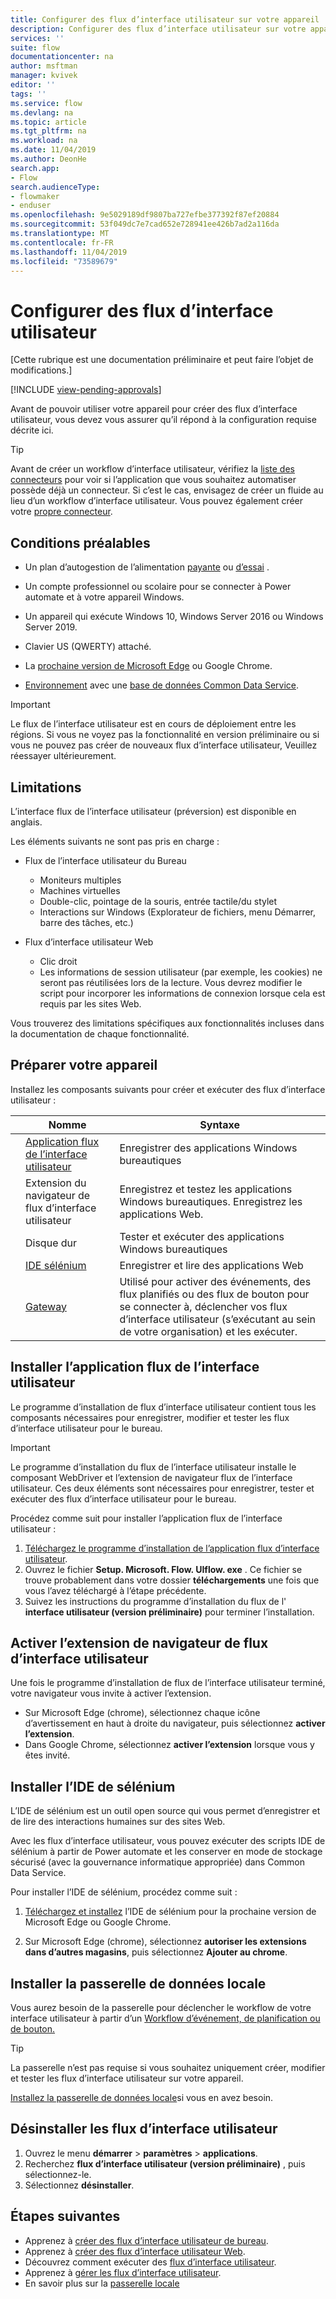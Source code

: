 ```yaml
---
title: Configurer des flux d’interface utilisateur sur votre appareil | Microsoft Docs
description: Configurer des flux d’interface utilisateur sur votre appareil
services: ''
suite: flow
documentationcenter: na
author: msftman
manager: kvivek
editor: ''
tags: ''
ms.service: flow
ms.devlang: na
ms.topic: article
ms.tgt_pltfrm: na
ms.workload: na
ms.date: 11/04/2019
ms.author: DeonHe
search.app:
- Flow
search.audienceType:
- flowmaker
- enduser
ms.openlocfilehash: 9e5029189df9807ba727efbe377392f87ef20884
ms.sourcegitcommit: 53f049dc7e7cad652e728941ee426b7ad2a116da
ms.translationtype: MT
ms.contentlocale: fr-FR
ms.lasthandoff: 11/04/2019
ms.locfileid: "73589679"
---
```

# <a name="set-up-ui-flows"></a>Configurer des flux d’interface utilisateur

[Cette rubrique est une documentation préliminaire et peut faire l’objet de modifications.]

[!INCLUDE [view-pending-approvals](../includes/cc-rebrand.md)]

Avant de pouvoir utiliser votre appareil pour créer des flux d’interface utilisateur, vous devez vous assurer qu’il répond à la configuration requise décrite ici.

> [!TIP]
> Avant de créer un workflow d’interface utilisateur, vérifiez la [liste des connecteurs](https://flow.microsoft.com/connectors/) pour voir si l’application que vous souhaitez automatiser possède déjà un connecteur. Si c’est le cas, envisagez de créer un fluide au lieu d’un workflow d’interface utilisateur. Vous pouvez également créer votre [propre connecteur](https://docs.microsoft.com/connectors/custom-connectors/).

## <a name="prerequisites"></a>Conditions préalables

- Un plan d’autogestion de l’alimentation [payante](https://flow.microsoft.com/pricing/) ou [d’essai](https://flow.microsoft.com/manage/) .

- Un compte professionnel ou scolaire pour se connecter à Power automate et à votre appareil Windows.

- Un appareil qui exécute Windows 10, Windows Server 2016 ou Windows Server 2019.
- Clavier US (QWERTY) attaché.

- La [prochaine version de Microsoft Edge](https://www.microsoftedgeinsider.com) ou Google Chrome.

- [Environnement](https://docs.microsoft.com/power-platform/admin/environments-overview) avec une [base de données Common Data Service](https://docs.microsoft.com/power-platform/admin/create-database).

> [!IMPORTANT]
> Le flux de l’interface utilisateur est en cours de déploiement entre les régions. Si vous ne voyez pas la fonctionnalité en version préliminaire ou si vous ne pouvez pas créer de nouveaux flux d’interface utilisateur, Veuillez réessayer ultérieurement.


## <a name="limitations"></a>Limitations

L’interface flux de l’interface utilisateur (préversion) est disponible en anglais.

Les éléments suivants ne sont pas pris en charge :

-   Flux de l’interface utilisateur du Bureau

    -   Moniteurs multiples
    -   Machines virtuelles
    -   Double-clic, pointage de la souris, entrée tactile/du stylet
    -   Interactions sur Windows (Explorateur de fichiers, menu Démarrer, barre des tâches, etc.)

-   Flux d’interface utilisateur Web

    -   Clic droit
    -   Les informations de session utilisateur (par exemple, les cookies) ne seront pas réutilisées lors de la lecture. Vous devrez modifier le script pour incorporer les informations de connexion lorsque cela est requis par les sites Web.

Vous trouverez des limitations spécifiques aux fonctionnalités incluses dans la documentation de chaque fonctionnalité.

## <a name="get-your-device-ready"></a>Préparer votre appareil

Installez les composants suivants pour créer et exécuter des flux d’interface utilisateur :

|  | **Nomme**                             | **Syntaxe**  |                                                        
|---|--------------------------------------|----------------------------------------------------------------------|
|   | [Application flux de l’interface utilisateur](https://go.microsoft.com/fwlink/?linkid=2102613)                         | Enregistrer des applications Windows bureautiques                                  |          |
|   | Extension du navigateur de flux d’interface utilisateur           | Enregistrez et testez les applications Windows bureautiques. Enregistrez les applications Web. |                                                                                              |
|   | Disque dur                            | Tester et exécuter des applications Windows bureautiques                            |                                                                                              |
|   | [IDE sélénium](https://go.microsoft.com/fwlink/?linkid=2107665) | Enregistrer et lire des applications Web                                 |  |
|   | [Gateway](https://go.microsoft.com/fwlink/?LinkID=820580&clcid=0x409)                              | Utilisé pour activer des événements, des flux planifiés ou des flux de bouton pour se connecter à, déclencher vos flux d’interface utilisateur (s’exécutant au sein de votre organisation) et les exécuter.              |  | 

## <a name="install-the-ui-flows-app"></a>Installer l’application flux de l’interface utilisateur

Le programme d’installation de flux d’interface utilisateur contient tous les composants nécessaires pour enregistrer, modifier et tester les flux d’interface utilisateur pour le bureau. 

>[!IMPORTANT]
>Le programme d’installation du flux de l’interface utilisateur installe le composant WebDriver et l’extension de navigateur flux de l’interface utilisateur. Ces deux éléments sont nécessaires pour enregistrer, tester et exécuter des flux d’interface utilisateur pour le bureau.

Procédez comme suit pour installer l’application flux de l’interface utilisateur :

1. [Téléchargez le programme d’installation de l’application flux d’interface utilisateur](https://go.microsoft.com/fwlink/?linkid=2102613).
1. Ouvrez le fichier **Setup. Microsoft. Flow. UIflow. exe** . Ce fichier se trouve probablement dans votre dossier **téléchargements** une fois que vous l’avez téléchargé à l’étape précédente.
1. Suivez les instructions du programme d’installation du flux de l' **interface utilisateur (version préliminaire)** pour terminer l’installation.

## <a name="activate-the-ui-flows-browser-extension"></a>Activer l’extension de navigateur de flux d’interface utilisateur 

Une fois le programme d’installation de flux de l’interface utilisateur terminé, votre navigateur vous invite à activer l’extension.

- Sur Microsoft Edge (chrome), sélectionnez chaque icône d’avertissement en haut à droite du navigateur, puis sélectionnez **activer l’extension**.
-   Dans Google Chrome, sélectionnez **activer l’extension** lorsque vous y êtes invité.  


## <a name="install-selenium-ide"></a>Installer l’IDE de sélénium

L’IDE de sélénium est un outil open source qui vous permet d’enregistrer et de lire des interactions humaines sur des sites Web.

Avec les flux d’interface utilisateur, vous pouvez exécuter des scripts IDE de sélénium à partir de Power automate et les conserver en mode de stockage sécurisé (avec la gouvernance informatique appropriée) dans Common Data Service.

Pour installer l’IDE de sélénium, procédez comme suit :

1. [Téléchargez et installez](https://go.microsoft.com/fwlink/?linkid=2107665) l’IDE de sélénium pour la prochaine version de Microsoft Edge ou Google Chrome.

1. Sur Microsoft Edge (chrome), sélectionnez **autoriser les extensions dans d’autres magasins**, puis sélectionnez **Ajouter au chrome**.

## <a name="install-the-on-premises-data-gateway"></a>Installer la passerelle de données locale

Vous aurez besoin de la passerelle pour déclencher le workflow de votre interface utilisateur à partir d’un [Workflow d’événement, de planification ou de bouton.](../getting-started.md/#types-of-flows)

>[!TIP]
>La passerelle n’est pas requise si vous souhaitez uniquement créer, modifier et tester les flux d’interface utilisateur sur votre appareil.

[Installez la passerelle de données locale](https://docs.microsoft.com/data-integration/gateway/service-gateway-install)si vous en avez besoin.

## <a name="uninstall-ui-flows"></a>Désinstaller les flux d’interface utilisateur

1. Ouvrez le menu **démarrer** > **paramètres** > **applications**.
1. Recherchez **flux d’interface utilisateur (version préliminaire)** , puis sélectionnez-le.
1. Sélectionnez **désinstaller**.

## <a name="next-steps"></a>Étapes suivantes

- Apprenez à [créer des flux d’interface utilisateur de bureau](create-desktop.md).
- Apprenez à [créer des flux d’interface utilisateur Web](create-web.md).
- Découvrez comment exécuter des [flux d’interface utilisateur](run-ui-flow.md).
- Apprenez à [gérer les flux d’interface utilisateur](manage.md).
- En savoir plus sur la [passerelle locale](../gateway-reference.md/#use-a-gateway)

